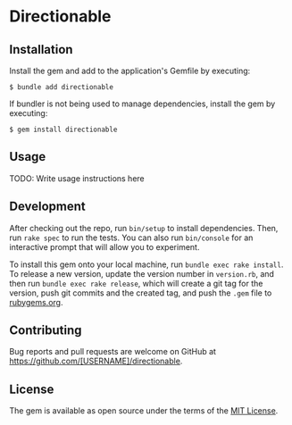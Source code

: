# Directionable

## Installation

Install the gem and add to the application's Gemfile by executing:

    $ bundle add directionable

If bundler is not being used to manage dependencies, install the gem by executing:

    $ gem install directionable

## Usage

TODO: Write usage instructions here

## Development

After checking out the repo, run `bin/setup` to install dependencies. Then, run `rake spec` to run the tests. You can also run `bin/console` for an interactive prompt that will allow you to experiment.

To install this gem onto your local machine, run `bundle exec rake install`. To release a new version, update the version number in `version.rb`, and then run `bundle exec rake release`, which will create a git tag for the version, push git commits and the created tag, and push the `.gem` file to [rubygems.org](https://rubygems.org).

## Contributing

Bug reports and pull requests are welcome on GitHub at https://github.com/[USERNAME]/directionable.

## License

The gem is available as open source under the terms of the [MIT License](https://opensource.org/licenses/MIT).
